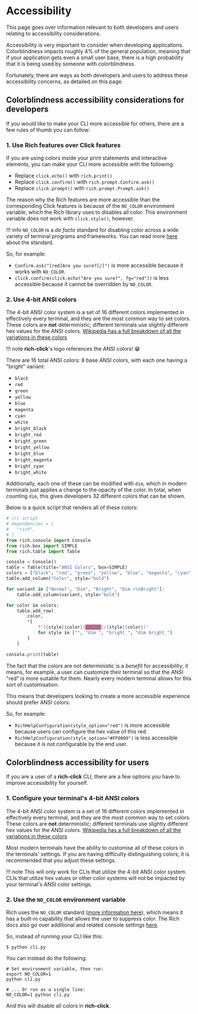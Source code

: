 # Accessibility

This page goes over information relevant to both developers and users relating to accessibility considerations.

Accessibility is very important to consider when developing applications.
Colorblindness impacts roughly 4% of the general population, meaning that if your application gets even a small user base, there is a high probability that it is being used by someone with colorblindness.

Fortunately, there are ways as both developers and users to address these accessibility concerns, as detailed on this page.

## Colorblindness accessibility considerations for developers

If you would like to make your CLI more accessible for others, there are a few rules of thumb you can follow:

### 1. Use Rich features over Click features

If you are using colors inside your print statements and interactive elements, you can make your CLI more accessible with the following:

- Replace `click.echo()` with `rich.print()`
- Replace `click.confirm()` with `rich.prompt.Confirm.ask()`
- Replace `click.prompt()` with `rich.prompt.Prompt.ask()`

The reason why the Rich features are more accessible than the corresponding Click features is because of the `NO_COLOR` environment variable, which the Rich library uses to disables all color. This environment variable does not work with `click.style()`, however.

!!! info
    `NO_COLOR` is a _de facto_ standard for disabling color across a wide variety of terminal programs and frameworks.
    You can read more [here](https://no-color.org/) about the standard.

So, for example:

- `Confirm.ask("[red]Are you sure?[/]")` is more accessible because it works with `NO_COLOR`.
- `click.confirm(click.echo("Are you sure?", fg="red"))` is less accessible because it cannot be overridden by `NO_COLOR`.

### 2. Use 4-bit ANSI colors

The 4-bit ANSI color system is a set of 16 different colors implemented in effectively every terminal, and they are the most common way to set colors.
These colors are **not** deterministic; different terminals use slightly different hex values for the ANSI colors. [Wikipedia has a full breakdown of all the variations in these colors](https://en.wikipedia.org/wiki/ANSI_escape_code#3-bit_and_4-bit)

!!! note
    **rich-click**'s logo references the ANSI colors! 😁

There are 16 total ANSI colors: 8 base ANSI colors, with each one having a "bright" variant:

- `black`
- `red`
- `green`
- `yellow`
- `blue`
- `magenta`
- `cyan`
- `white`
- `bright_black`
- `bright_red`
- `bright_green`
- `bright_yellow`
- `bright_blue`
- `bright_magenta`
- `bright_cyan`
- `bright_white`

Additionally, each one of these can be modified with `dim`, which in modern terminals just applies a change to the opacity of the color.
In total, when counting `dim`, this gives developers 32 different colors that can be shown.

Below is a quick script that renders all of these colors:

```python
# /// script
# dependencies = [
#   "rich",
# ]
from rich.console import Console
from rich.box import SIMPLE
from rich.table import Table

console = Console()
table = Table(title="ANSI Colors", box=SIMPLE)
colors = ["black", "red", "green", "yellow", "blue", "magenta", "cyan", "white"]
table.add_column("Color", style="bold")

for variant in ["Normal", "Dim", "Bright", "Dim +\nBright"]:
    table.add_column(variant, style="bold")

for color in colors:
    table.add_row(
        color,
        *[
            f"[{style}{color}]██████[/{style}{color}]"
            for style in ["", "dim ", "bright_", "dim bright_"]
        ]
    )

console.print(table)
```

The fact that the colors are not deterministic is a _benefit_ for accessibility; it means, for example, a user can customize their terminal so that the ANSI "red" is more suitable for them.
Nearly every modern terminal allows for this sort of customisation.

This means that developers looking to create a more accessible experience should prefer ANSI colors.

So, for example:

- `RichHelpConfiguration(style_option="red")` is more accessible because users can configure the hex value of this red.
- `RichHelpConfiguration(style_option="#FF0000")` is less accessible because it is not configurable by the end user.

## Colorblindness accessibility for users

If you are a user of a **rich-click** CLI, there are a few options you have to improve accessibility for yourself.

### 1. Configure your terminal's 4-bit ANSI colors

The 4-bit ANSI color system is a set of 16 different colors implemented in effectively every terminal, and they are the most common way to set colors.
These colors are **not** deterministic; different terminals use slightly different hex values for the ANSI colors. [Wikipedia has a full breakdown of all the variations in these colors](https://en.wikipedia.org/wiki/ANSI_escape_code#3-bit_and_4-bit)

Most modern terminals have the ability to customise all of these colors in the terminals' settings.
If you are having difficulty distinguishing colors, it is recommended that you adjust these settings.

!!! note
    This will only work for CLIs that utilize the 4-bit ANSI color system.
    CLIs that utilize hex values or other color systems will not be impacted by your terminal's ANSI color settings.

### 2. Use the `NO_COLOR` environment variable

Rich uses the `NO_COLOR` standard ([more information here](https://no-color.org/)), which means it has a built-in capability that allows the user to suppress color.
The Rich docs also go over additional and related console settings [here](https://rich.readthedocs.io/en/latest/console.html).

So, instead of running your CLI like this:

```shell
$ python cli.py
```

You can instead do the following:

```shell
# Set environment variable, then run:
export NO_COLOR=1
python cli.py

# ... Or run as a single line:
NO_COLOR=1 python cli.py
```

And this will disable all colors in **rich-click**.
